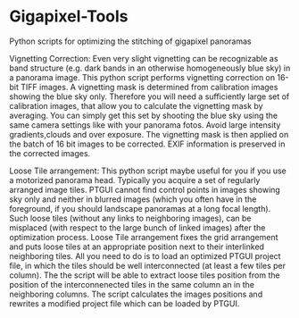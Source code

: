 # Gigapixel-Tools
Python scripts for optimizing the stitching of gigapixel panoramas

Vignetting Correction: Even very slight vignetting can be recognizable as band structure (e.g. dark bands in an otherwise homogeneously blue sky) in a panorama image. This python script performs vignetting correction on 16-bit TIFF images. A vignetting mask is determined from calibration images showing the blue sky only. Therefore you will need a sufficiently large set
of calibration images, that allow you to calculate the vignetting mask by averaging. You can simply get this set by shooting the blue sky using the same camera settings like with your panorama fotos. Avoid large intensity gradients,clouds and over exposure. The vignetting mask is then applied on the batch of 16 bit images to be corrected. EXIF information is preserved in the corrected images.

Loose Tile arrangement: This python script  maybe useful for you if you use a motorized panorama head. Typically you acquire a set of regularly arranged image tiles. PTGUI cannot find control points in images showing sky only and neither in blurred images (which you often have in the foreground, if you should landscape panoramas at a long focal length). Such loose tiles (without any links to neighboring images), can be misplaced (with respect to the large bunch of linked images) after the optimization process. Loose Tile arrangement fixes the grid arrangement and puts loose tiles at an appropriate position next to their interlinked neighboring tiles.  All you need to do  is to load an optimized PTGUI project file, in which the tiles should be well interconnected (at least a few tiles per column). The the script will be able to extract  loose tiles position from the position of the interconnenected tiles in the same column an in the neighboring columns. The script calculates the images positions and rewrites a modified project file which can be loaded by PTGUI.
